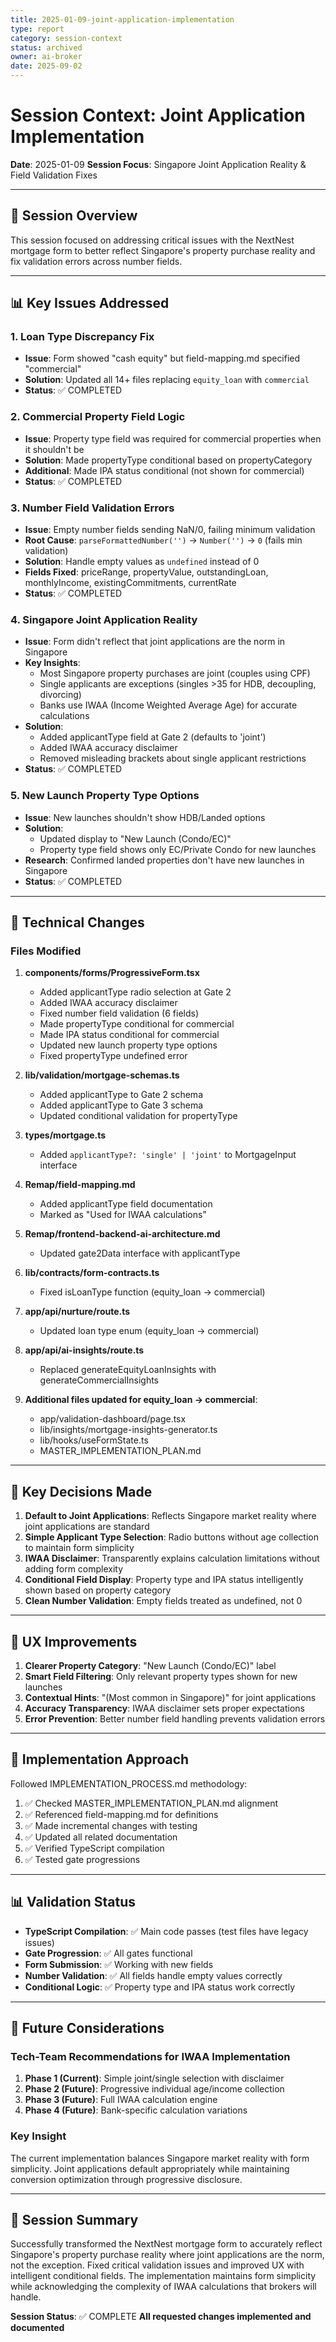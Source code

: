 ```yaml
---
title: 2025-01-09-joint-application-implementation
type: report
category: session-context
status: archived
owner: ai-broker
date: 2025-09-02
---
```


# Session Context: Joint Application Implementation
**Date**: 2025-01-09
**Session Focus**: Singapore Joint Application Reality & Field Validation Fixes

---

## 🎯 Session Overview

This session focused on addressing critical issues with the NextNest mortgage form to better reflect Singapore's property purchase reality and fix validation errors across number fields.

---

## 📊 Key Issues Addressed

### 1. **Loan Type Discrepancy Fix**
- **Issue**: Form showed "cash equity" but field-mapping.md specified "commercial"
- **Solution**: Updated all 14+ files replacing `equity_loan` with `commercial`
- **Status**: ✅ COMPLETED

### 2. **Commercial Property Field Logic**
- **Issue**: Property type field was required for commercial properties when it shouldn't be
- **Solution**: Made propertyType conditional based on propertyCategory
- **Additional**: Made IPA status conditional (not shown for commercial)
- **Status**: ✅ COMPLETED

### 3. **Number Field Validation Errors**
- **Issue**: Empty number fields sending NaN/0, failing minimum validation
- **Root Cause**: `parseFormattedNumber('')` → `Number('')` → `0` (fails min validation)
- **Solution**: Handle empty values as `undefined` instead of 0
- **Fields Fixed**: priceRange, propertyValue, outstandingLoan, monthlyIncome, existingCommitments, currentRate
- **Status**: ✅ COMPLETED

### 4. **Singapore Joint Application Reality**
- **Issue**: Form didn't reflect that joint applications are the norm in Singapore
- **Key Insights**:
  - Most Singapore property purchases are joint (couples using CPF)
  - Single applicants are exceptions (singles >35 for HDB, decoupling, divorcing)
  - Banks use IWAA (Income Weighted Average Age) for accurate calculations
- **Solution**: 
  - Added applicantType field at Gate 2 (defaults to 'joint')
  - Added IWAA accuracy disclaimer
  - Removed misleading brackets about single applicant restrictions
- **Status**: ✅ COMPLETED

### 5. **New Launch Property Type Options**
- **Issue**: New launches shouldn't show HDB/Landed options
- **Solution**: 
  - Updated display to "New Launch (Condo/EC)"
  - Property type field shows only EC/Private Condo for new launches
- **Research**: Confirmed landed properties don't have new launches in Singapore
- **Status**: ✅ COMPLETED

---

## 🔧 Technical Changes

### Files Modified

1. **components/forms/ProgressiveForm.tsx**
   - Added applicantType radio selection at Gate 2
   - Added IWAA accuracy disclaimer
   - Fixed number field validation (6 fields)
   - Made propertyType conditional for commercial
   - Made IPA status conditional for commercial
   - Updated new launch property type options
   - Fixed propertyType undefined error

2. **lib/validation/mortgage-schemas.ts**
   - Added applicantType to Gate 2 schema
   - Added applicantType to Gate 3 schema
   - Updated conditional validation for propertyType

3. **types/mortgage.ts**
   - Added `applicantType?: 'single' | 'joint'` to MortgageInput interface

4. **Remap/field-mapping.md**
   - Added applicantType field documentation
   - Marked as "Used for IWAA calculations"

5. **Remap/frontend-backend-ai-architecture.md**
   - Updated gate2Data interface with applicantType

6. **lib/contracts/form-contracts.ts**
   - Fixed isLoanType function (equity_loan → commercial)

7. **app/api/nurture/route.ts**
   - Updated loan type enum (equity_loan → commercial)

8. **app/api/ai-insights/route.ts**
   - Replaced generateEquityLoanInsights with generateCommercialInsights

9. **Additional files updated for equity_loan → commercial**:
   - app/validation-dashboard/page.tsx
   - lib/insights/mortgage-insights-generator.ts
   - lib/hooks/useFormState.ts
   - MASTER_IMPLEMENTATION_PLAN.md

---

## 📝 Key Decisions Made

1. **Default to Joint Applications**: Reflects Singapore market reality where joint applications are standard
2. **Simple Applicant Type Selection**: Radio buttons without age collection to maintain form simplicity
3. **IWAA Disclaimer**: Transparently explains calculation limitations without adding form complexity
4. **Conditional Field Display**: Property type and IPA status intelligently shown based on property category
5. **Clean Number Validation**: Empty fields treated as undefined, not 0

---

## 🎨 UX Improvements

1. **Clearer Property Category**: "New Launch (Condo/EC)" label
2. **Smart Field Filtering**: Only relevant property types shown for new launches
3. **Contextual Hints**: "(Most common in Singapore)" for joint applications
4. **Accuracy Transparency**: IWAA disclaimer sets proper expectations
5. **Error Prevention**: Better number field handling prevents validation errors

---

## 🚀 Implementation Approach

Followed IMPLEMENTATION_PROCESS.md methodology:
1. ✅ Checked MASTER_IMPLEMENTATION_PLAN.md alignment
2. ✅ Referenced field-mapping.md for definitions
3. ✅ Made incremental changes with testing
4. ✅ Updated all related documentation
5. ✅ Verified TypeScript compilation
6. ✅ Tested gate progressions

---

## 📊 Validation Status

- **TypeScript Compilation**: ✅ Main code passes (test files have legacy issues)
- **Gate Progression**: ✅ All gates functional
- **Form Submission**: ✅ Working with new fields
- **Number Validation**: ✅ All fields handle empty values correctly
- **Conditional Logic**: ✅ Property type and IPA status work correctly

---

## 🔮 Future Considerations

### Tech-Team Recommendations for IWAA Implementation
1. **Phase 1 (Current)**: Simple joint/single selection with disclaimer
2. **Phase 2 (Future)**: Progressive individual age/income collection
3. **Phase 3 (Future)**: Full IWAA calculation engine
4. **Phase 4 (Future)**: Bank-specific calculation variations

### Key Insight
The current implementation balances Singapore market reality with form simplicity. Joint applications default appropriately while maintaining conversion optimization through progressive disclosure.

---

## 📌 Session Summary

Successfully transformed the NextNest mortgage form to accurately reflect Singapore's property purchase reality where joint applications are the norm, not the exception. Fixed critical validation issues and improved UX with intelligent conditional fields. The implementation maintains form simplicity while acknowledging the complexity of IWAA calculations that brokers will handle.

**Session Status**: ✅ COMPLETE
**All requested changes implemented and documented**